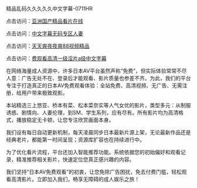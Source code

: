 精品乱码久久久久久中文字幕-0711HR

点击访问：<a href="https://heiliaoxqkkct.pages.dev">亚洲国产精品看片在线</a>

点击访问：<a href="https://heiliaoga6s9v.pages.dev">中文字幕无码专区人妻</a>

点击访问：<a href="https://heiliaoll4qsx.pages.dev">天天爽夜夜爽88视频精品</a>

点击访问：<a href="https://heiliaowzu4ur.pages.dev">费观看高清一级淫片a级中文字幕</a>


在网络海量成人资源中，许多日本AV平台虽然声称“免费”，但实际体验常常不尽人意：广告无处不在、登录后才能观看、影片质量也参差不齐。为此，我们的平台专注于打造真正的日本AV免费观看体验：全站免费、高清视频、无广告、无需注册，给用户带来极致观影。

本站精选三上悠亚、桥本有菜、松本菜奈实等人气女优的影片，类型多元：从制服诱惑、剧情向、人妻伦理，到SM、学生系列，应有尽有。所有影片均为高清格式，播放稳定无卡顿，让您专注欣赏画面本身。

我们设有每日自动更新机制，每天凌晨同步日本最新片源上架，无论最新作品还是经典老片，都能第一时间呈现；资源库扩容也在持续进行中。

为了优化看片流程，平台还加入智能推荐功能。系统依据您的初始偏好和观看记录，精准推荐相关影片，快速定位您真正感兴趣的内容。

我们坚持“日本AV免费观看”的初衷，让您免除广告困扰，免去付费门槛，轻松观看高清影片。立即加入我们，畅享无障碍的成人娱乐之旅！

<span style="display:none;">[Canonical link](https://github.com/kg20250711/riben584)</span>
